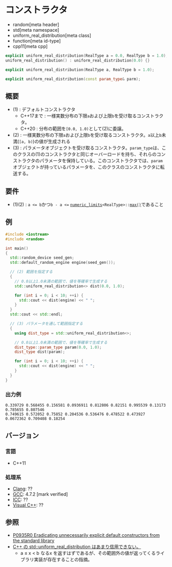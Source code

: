 # コンストラクタ
* random[meta header]
* std[meta namespace]
* uniform_real_distribution[meta class]
* function[meta id-type]
* cpp11[meta cpp]

```cpp
explicit uniform_real_distribution(RealType a = 0.0, RealType b = 1.0); // (1)
uniform_real_distribution() : uniform_real_distribution(0.0) {}         // (1) C++20

explicit uniform_real_distribution(RealType a, RealType b = 1.0);       // (2) C++20

explicit uniform_real_distribution(const param_type& parm);             // (3)
```

## 概要

- (1) : デフォルトコンストラクタ
    - C++17まで : 一様実数分布の下限`a`および上限`b`を受け取るコンストラクタ。
    - C++20 : 分布の範囲を`[0.0, 1.0)`として(2)に委譲。
- (2) : 一様実数分布の下限`a`および上限`b`を受け取るコンストラクタ。`a`以上`b`未満(`[a, b)`)の値が生成される
- (3) : パラメータオブジェクトを受け取るコンストラクタ。`param_type`は、このクラスの(1)のコンストラクタと同じオーバーロードを持ち、それらのコンストラクタのパラメータを保持している。このコンストラクタでは、`param`オブジェクトが持っているパラメータを、このクラスのコンストラクタに転送する。


## 要件
- (1)(2) : `a <= b`かつ`b - a <=` [`numeric_limits`](/reference/limits/numeric_limits.md)`<RealType>::`[`max()`](/reference/limits/numeric_limits/max.md)であること


## 例
```cpp example
#include <iostream>
#include <random>

int main()
{
  std::random_device seed_gen;
  std::default_random_engine engine(seed_gen());

  // (2) 範囲を指定する
  {
    // 0.0以上1.0未満の範囲で、値を等確率で生成する
    std::uniform_real_distribution<> dist(0.0, 1.0);

    for (int i = 0; i < 10; ++i) {
      std::cout << dist(engine) << " ";
    }
  }
  std::cout << std::endl;

  // (3) パラメータを通して範囲指定する
  {
    using dist_type = std::uniform_real_distribution<>;

    // 0.0以上1.0未満の範囲で、値を等確率で生成する
    dist_type::param_type param(0.0, 1.0);
    dist_type dist(param);

    for (int i = 0; i < 10; ++i) {
      std::cout << dist(engine) << " ";
    }
  }
}
```

### 出力例
```
0.339729 0.568455 0.156581 0.0936911 0.812806 0.82151 0.995539 0.13173 0.785655 0.807546 
0.749615 0.572052 0.75852 0.204536 0.536476 0.478522 0.473927 0.0672362 0.709408 0.18254 
```

## バージョン
### 言語
- C++11

### 処理系
- [Clang](/implementation.md#clang): ??
- [GCC](/implementation.md#gcc): 4.7.2 [mark verified]
- [ICC](/implementation.md#icc): ??
- [Visual C++](/implementation.md#visual_cpp): ??


## 参照

- [P0935R0 Eradicating unnecessarily explicit default constructors from the standard library](http://www.open-std.org/jtc1/sc22/wg21/docs/papers/2018/p0935r0.html)
- [C++ の std::uniform_real_distribution はあまり信用できない。](https://qiita.com/Nabetani/items/b6b5f80c77b92ff8bd9f)
    - a ≤ x < b なるx を返すはずであるが、その範囲外の値が返ってくるライブラリ実装が存在することの指摘。

